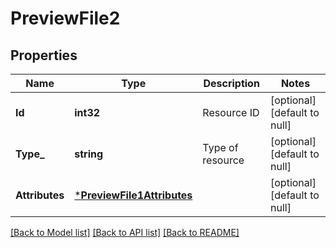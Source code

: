 # PreviewFile2

## Properties
Name | Type | Description | Notes
------------ | ------------- | ------------- | -------------
**Id** | **int32** | Resource ID | [optional] [default to null]
**Type_** | **string** | Type of resource | [optional] [default to null]
**Attributes** | [***PreviewFile1Attributes**](PreviewFile_1_attributes.md) |  | [optional] [default to null]

[[Back to Model list]](../README.md#documentation-for-models) [[Back to API list]](../README.md#documentation-for-api-endpoints) [[Back to README]](../README.md)

